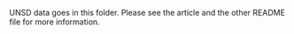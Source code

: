 UNSD data goes in this folder.  Please see the article and the other README file for more information.